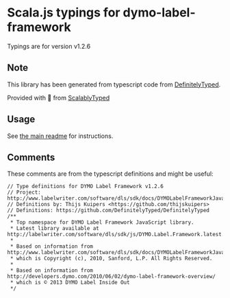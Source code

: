 
# Scala.js typings for dymo-label-framework

Typings are for version v1.2.6



## Note
This library has been generated from typescript code from [DefinitelyTyped](https://definitelytyped.org).

Provided with :purple_heart: from [ScalablyTyped](https://github.com/oyvindberg/ScalablyTyped)

## Usage
See [the main readme](../../readme.md) for instructions.

## Comments

These comments are from the typescript definitions and might be useful:
```
// Type definitions for DYMO Label Framework v1.2.6
// Project: http://www.labelwriter.com/software/dls/sdk/docs/DYMOLabelFrameworkJavaScriptHelp/index.html
// Definitions by: Thijs Kuipers <https://github.com/thijskuipers>
// Definitions: https://github.com/DefinitelyTyped/DefinitelyTyped
/**
 * Top namespace for DYMO Label Framework JavaScript library.
 * Latest library available at http://labelwriter.com/software/dls/sdk/js/DYMO.Label.Framework.latest.js
 *
 * Based on information from http://www.labelwriter.com/software/dls/sdk/docs/DYMOLabelFrameworkJavaScriptHelp/index.html
 * which is Copyright (c), 2010, Sanford, L.P. All Rights Reserved.
 *
 * Based on information from http://developers.dymo.com/2010/06/02/dymo-label-framework-overview/
 * which is © 2013 DYMO Label Inside Out
 */

```

